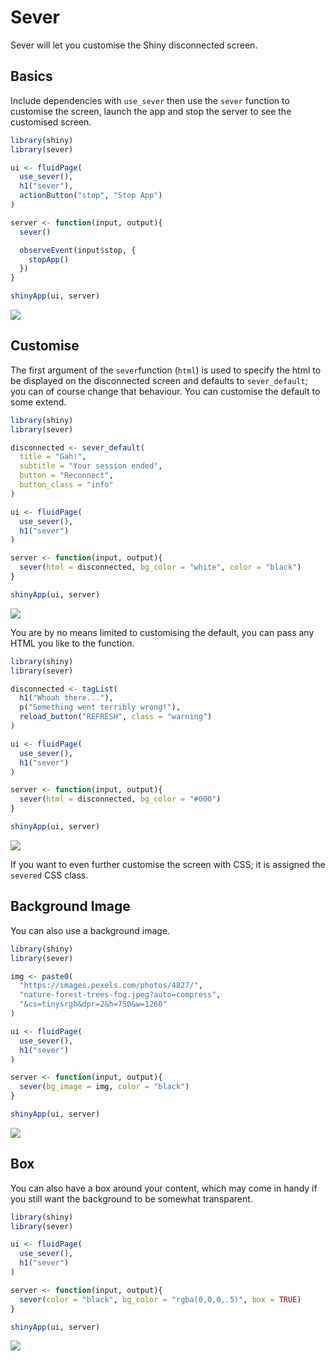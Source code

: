 # Sever

Sever will let you customise the Shiny disconnected screen.

## Basics

Include dependencies with `use_sever` then use the `sever` function to customise the screen, launch the app and stop the server to see the customised screen.

``` r
library(shiny)
library(sever)

ui <- fluidPage(
  use_sever(),
  h1("sever"),
  actionButton("stop", "Stop App")
)

server <- function(input, output){
  sever()

  observeEvent(input$stop, {
    stopApp()
  })
}

shinyApp(ui, server)
```

![](./img/sever_example.png)

## Customise

The first argument of the `sever`function (`html`) is used to specify the html to be displayed on the disconnected screen and defaults to `sever_default`; you can of course change that behaviour. You can customise the default to some extend.

``` r
library(shiny)
library(sever)

disconnected <- sever_default(
  title = "Gah!", 
  subtitle = "Your session ended", 
  button = "Reconnect", 
  button_class = "info"
)

ui <- fluidPage(
  use_sever(),
  h1("sever")
)

server <- function(input, output){
  sever(html = disconnected, bg_color = "white", color = "black")
}

shinyApp(ui, server)
```

![](./img/sever_default_customised.png)

You are by no means limited to customising the default, you can pass any HTML you like to the function.

``` r
library(shiny)
library(sever)

disconnected <- tagList(
  h1("Whoah there..."),
  p("Something went terribly wrong!"),
  reload_button("REFRESH", class = "warning")
)

ui <- fluidPage(
  use_sever(),
  h1("sever")
)

server <- function(input, output){
  sever(html = disconnected, bg_color = "#000")
}

shinyApp(ui, server)
```

![](./img/sever_example2.png)

If you want to even further customise the screen with CSS; it is assigned the `severed` CSS class.

## Background Image

You can also use a background image.

``` r
library(shiny)
library(sever)

img <- paste0(
  "https://images.pexels.com/photos/4827/",
  "nature-forest-trees-fog.jpeg?auto=compress",
  "&cs=tinysrgb&dpr=2&h=750&w=1260"
)

ui <- fluidPage(
  use_sever(),
  h1("sever")
)

server <- function(input, output){
  sever(bg_image = img, color = "black")
}

shinyApp(ui, server)
```

![](./img/sever_img.png)

## Box

You can also have a box around your content, which may come in handy if you still want the background to be somewhat transparent.

``` r
library(shiny)
library(sever)

ui <- fluidPage(
  use_sever(),
  h1("sever")
)

server <- function(input, output){
  sever(color = "black", bg_color = "rgba(0,0,0,.5)", box = TRUE)
}

shinyApp(ui, server)
```

![](./img/sever_box.png)
